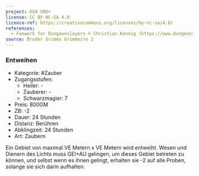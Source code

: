 ```yaml
---
project: DS4 SRD+
license: CC BY-NC-SA 4.0
licence-ref: https://creativecommons.org/licenses/by-nc-sa/4.0/
references: 
  - Fanwerk for Dungeonslayers © Christian Kennig (https://www.dungeonslayers.net/)
source: Bruder Grimms Grimmoire 2
---
```


### Entweihen

- Kategorie: #Zauber
- Zugangsstufen:
  - Heiler: -
  - Zauberer: -
  - Schwarzmagier: 7
- Preis: 800GM
- ZB: -2
- Dauer: 24 Stunden
- Distanz: Berühren
- Abklingzeit: 24 Stunden
- Art: Zaubern

Ein Gebiet von maximal VE Metern x VE Metern wird entweiht. Wesen und Dienern des Lichts muss GEI+AU gelingen, um dieses Gebiet betreten zu können, und selbst wenn es ihnen gelingt, erhalten sie -2 auf alle Proben, solange sie sich darin aufhalten.

